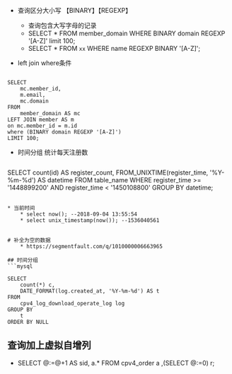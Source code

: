 * 查询区分大小写 【BINARY】【REGEXP】
    * 查询包含大写字母的记录
    * SELECT * FROM member_domain WHERE BINARY domain REGEXP '[A-Z]' limit 100;
    * SELECT * FROM `xx` WHERE name REGEXP BINARY  '[A-Z]';
    
* left join  where条件
```mysql

SELECT
	mc.member_id,
	m.email,
	mc.domain
FROM
	member_domain AS mc
LEFT JOIN member AS m
on mc.member_id = m.id
where (BINARY domain REGEXP '[A-Z]')
LIMIT 100;

```

* 时间分组 统计每天注册数
   ```mysql
SELECT
	count(id) AS register_count,
	FROM_UNIXTIME(register_time, '%Y-%m-%d') AS datetime
FROM
	table_name
WHERE
	register_time >= '1448899200'
AND register_time < '1450108800'
GROUP BY
	datetime;
```

* 当前时间
    * select now(); --2018-09-04 13:55:54
    * select unix_timestamp(now()); --1536040561
    
    
# 补全为空的数据
    * https://segmentfault.com/q/1010000006663965
    
## 时间分组
```mysql

SELECT
	count(*) c,
	DATE_FORMAT(log.created_at, '%Y-%m-%d') AS t
FROM
	cpv4_log_download_operate_log log
GROUP BY
	t
ORDER BY NULL

```

## 查询加上虚拟自增列
* SELECT @:=@+1 AS sid, a.* FROM  cpv4_order a ,(SELECT @:=0) r; 

    